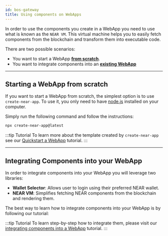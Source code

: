 ```yaml
---
id: bos-gateway
title: Using components on WebApps
---
```


In order to use the components you create in a WebApp you need to use what is known as the `NEAR VM`. This virtual machine helps you to easily fetch components from the blockchain and transform them into executable code.

There are two possible scenarios:

- You want to start a WebApp [**from scratch**](#starting-a-webapp-from-scratch).
- You want to integrate components into an [**existing WebApp**](#integrating-components-into-your-webapp)

---

## Starting a WebApp from scratch

If you want to start a WebApp from scratch, the simplest option is to use `create-near-app`. To use it, you only need to have [node.js](https://nodejs.org/en/) installed on your computer.

Simply run the following command and follow the instructions:

```bash
npx create-near-app@latest
```

:::tip Tutorial
To learn more about the template created by `create-near-app` see our [Quickstart a WebApp](../4.web3-apps/quickstart.md) tutorial.
:::

---

## Integrating Components into your WebApp

In order to integrate components into your WebApp you will leverage two libraries:

- **Wallet Selector**: Allows user to login using their preferred NEAR wallet.
- **NEAR VM**: Simplifies fetching NEAR components from the blockchain and rendering them.

The best way to learn how to integrate components into your WebApp is by following our tutorial:

:::tip Tutorial
To learn step-by-step how to integrate them, please visit our [integrating components into a WebApp](../4.web3-apps/integrate-components.md) tutorial.
:::
